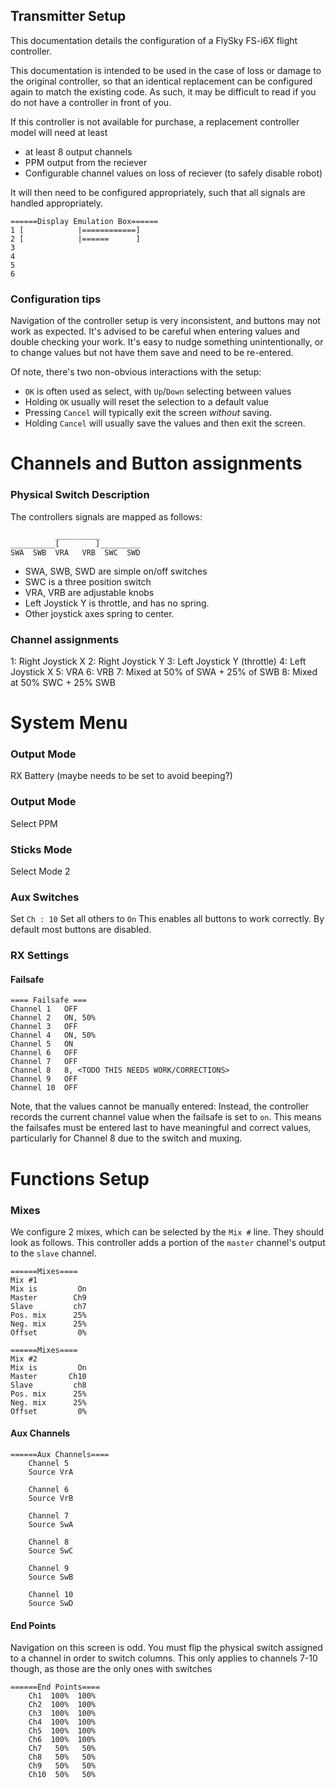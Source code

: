 ## Transmitter Setup

This documentation details the configuration of a FlySky FS-i6X flight controller. 

This documentation is intended to be used in the case of loss or damage to the original
controller, so that an identical replacement can be configured again to match the existing code. 
As such, it may be difficult to read if you do not have a controller in front of you. 

If this controller is not available for purchase, a replacement controller model will need at least

- at least 8 output channels
- PPM output from the reciever
- Configurable channel values on loss of reciever (to safely disable robot)

It will then need to be configured appropriately, such that all signals are handled appropriately.

```
======Display Emulation Box======
1 [            |============]
2 [            |======      ]
3
4
5
6
```
### Configuration tips
Navigation of the controller setup is very inconsistent, and buttons may not work as expected. 
It's advised to be careful when entering values and double checking your work. It's easy to 
nudge something unintentionally, or to change values but not have them save and need to be re-entered.

Of note, there's two non-obvious interactions with the setup:
- `OK` is often used as select, with `Up`/`Down` selecting between values
- Holding `OK` usually will reset the selection to a default value
- Pressing `Cancel` will typically exit the screen _without_ saving. 
- Holding `Cancel` will usually save the values and then exit the screen.


# Channels and Button assignments

### Physical Switch Description 
The controllers signals are mapped as follows: 
```
          __________
__________[        ]_________
SWA  SWB  VRA   VRB  SWC  SWD 
```
- SWA, SWB, SWD are simple on/off switches
- SWC is a three position switch
- VRA, VRB are adjustable knobs
- Left Joystick Y is throttle, and has no spring. 
- Other joystick axes spring to center. 

### Channel assignments
1: Right Joystick X
2: Right Joystick Y
3: Left Joystick Y (throttle)
4: Left Joystick X
5: VRA
6: VRB
7: Mixed at 50% of SWA + 25% of SWB
8: Mixed at 50% SWC + 25% SWB

# System Menu
### Output Mode
RX Battery  (maybe needs to be set to avoid beeping?)
### Output Mode
Select PPM
### Sticks Mode
Select Mode 2
### Aux Switches
Set `Ch : 10`
Set all others to `On`
This enables all buttons to work correctly. By default most buttons are disabled. 

### RX Settings
#### Failsafe
```
==== Failsafe ===
Channel 1   OFF
Channel 2   ON, 50%
Channel 3   OFF
Channel 4   ON, 50%
Channel 5   ON
Channel 6   OFF
Channel 7   OFF
Channel 8   8, <TODO THIS NEEDS WORK/CORRECTIONS>
Channel 9   OFF
Channel 10  OFF
```
Note, that the values cannot be manually entered: Instead, the controller records the current
channel value when the failsafe is set to `on`. This means the failsafes must be 
entered last to have meaningful and correct values, particularly for Channel 8 due to the switch and muxing.


# Functions Setup
### Mixes
We configure 2 mixes, which can be selected by the `Mix #` line.
They should look as follows. This controller adds a portion of the `master`
channel's output to the `slave` channel. 

```
======Mixes====
Mix #1        
Mix is         On              
Master        Ch9
Slave         ch7
Pos. mix      25%
Neg. mix      25%
Offset         0%
```

```
======Mixes====
Mix #2           
Mix is         On
Master       Ch10
Slave         ch8
Pos. mix      25%
Neg. mix      25%
Offset         0%
```

#### Aux Channels
```
======Aux Channels====
    Channel 5
    Source VrA

    Channel 6
    Source VrB
    
    Channel 7
    Source SwA
    
    Channel 8
    Source SwC
    
    Channel 9
    Source SwB
    
    Channel 10
    Source SwD
```

#### End Points
Navigation on this screen is odd. You must flip the physical switch assigned to a 
channel in order to switch columns. This only applies to channels 7-10 though, as 
those are the only ones with switches

```
======End Points====
    Ch1  100%  100%
    Ch2  100%  100%
    Ch3  100%  100%
    Ch4  100%  100%
    Ch5  100%  100%
    Ch6  100%  100%
    Ch7   50%   50%
    Ch8   50%   50%
    Ch9   50%   50%
    Ch10  50%   50%
```



